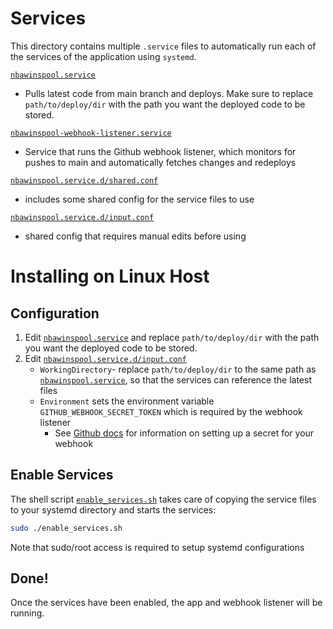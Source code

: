 # Services
This directory contains multiple `.service` files to automatically run each of the services of the application using `systemd`.

[`nbawinspool.service`](nbawinspool.service)
- Pulls latest code from main branch and deploys. Make sure to replace `path/to/deploy/dir` with the path you want the deployed code to be stored.

[`nbawinspool-webhook-listener.service`](nbawinspool-webhook-listener.service)
- Service that runs the Github webhook listener, which monitors for pushes to main and automatically fetches changes and redeploys

[`nbawinspool.service.d/shared.conf`](nbawinspool.service.d/shared.conf)
- includes some shared config for the service files to use

[`nbawinspool.service.d/input.conf`](nbawinspool.service.d/input.conf)
- shared config that requires manual edits before using

# Installing on Linux Host
## Configuration
1. Edit [`nbawinspool.service`](nbawinspool.service) and replace `path/to/deploy/dir` with the path you want the deployed code to be stored.
2. Edit [`nbawinspool.service.d/input.conf`](nbawinspool.service.d/input.conf)
    - `WorkingDirectory`- replace `path/to/deploy/dir` to the same path as [`nbawinspool.service`](nbawinspool.service), so that the services can reference the latest files
    - `Environment` sets the environment variable `GITHUB_WEBHOOK_SECRET_TOKEN` which is required by the webhook listener
      - See [Github docs](https://docs.github.com/en/webhooks/using-webhooks/creating-webhooks#creating-a-repository-webhook) for information on setting up a secret for your webhook
## Enable Services
The shell script [`enable_services.sh`](enable_services.sh) takes care of copying the service files to your systemd directory and starts the services:
```bash
sudo ./enable_services.sh
```
Note that sudo/root access is required to setup systemd configurations

## Done!
Once the services have been enabled, the app and webhook listener will be running.
